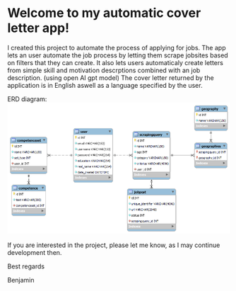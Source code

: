 # Welcome to my automatic cover letter app!

I created this project to automate the process of applying for jobs.
The app lets an user automate the job process by letting them scrape jobsites based on filters that they can create.
It also lets users automaticaly create letters from simple skill and motivation descrptions combined with an job description. (using open AI gpt model)
The cover letter returned by the application is in English aswell as a language specified by the user.

ERD diagram: ![image](cover_letter_app/documentation/entity_relationship_diagram.png) 

If you are interested in the project, please let me know, as I may continue development then.

Best regards 

Benjamin
